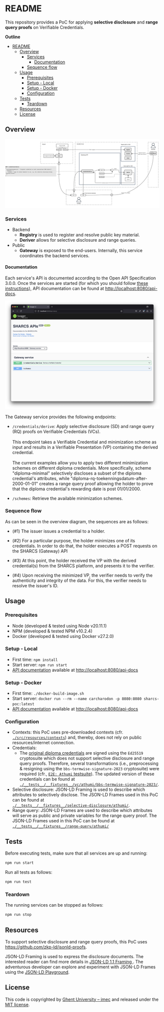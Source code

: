 # README

This repository provides a PoC for applying **selective disclosure** and **range query proofs** on Verifiable Credentials.

**Outline**

- [README](#readme)
  - [Overview](#overview)
    - [Services](#services)
      - [Documentation](#documentation)
    - [Sequence flow](#sequence-flow)
  - [Usage](#usage)
    - [Prerequisites](#prerequisites)
    - [Setup - Local](#setup---local)
    - [Setup - Docker](#setup---docker)
    - [Configuration](#configuration)
  - [Tests](#tests)
    - [Teardown](#teardown)
  - [Resources](#resources)
  - [License](#license)

## Overview

![Overview](img/overview.jpg)

### Services

- Backend
  - **Registry** is used to register and resolve public key material.
  - **Deriver** allows for selective disclosure and range queries.
- Public
  - **Gateway** is exposed to the end-users. Internally, this service coordinates the backend services.

#### Documentation

Each service's API is documented according to the Open API Specification 3.0.0.
Once the services are started (for which you should follow [these instructions](#usage)), API documentation can be found at <http://localhost:8080/api-docs>.

![Swagger Service API Documentation](./img/swagger-api-docs.png)

The Gateway service provides the following endpoints:

- `/credentials/derive`: Apply selective disclosure (SD) and range query (RQ) proofs on Verifiable Credentials (VCs).<br><br>
This endpoint takes a Verifiable Credential and minimization scheme as input and results in a Verifiable Presentation
(VP) containing the derived credential.<br><br>
The current examples allow you to apply two different minimization schemes
on different diploma credentials. More specifically, scheme "diploma-minimal" selectively discloses a subset of
the diploma credential's attributes,
while "diploma-rq-toekenningsdatum-after-2000-01-01" creates a range query proof allowing the holder to prove
that the diploma credential's rewarding date is post 01/01/2000.

- `/schemes`: Retrieve the available minimization schemes.

### Sequence flow

As can be seen in the overview diagram, the sequences are as follows:

- (#1) The issuer issues a credential to a holder.

- (#2) For a particular purpose,
the holder minimizes one of its credentials. In order to do that, the holder executes a POST requests on the SHARCS (Gateway) API

- (#3) At this point, the holder received the VP with the derived credential(s) from the SHARCS platform, and presents it to the verifier.

- (#4) Upon receiving the minimized VP, the verifier needs to verify the authenticity and integrity of the data.
  For this, the verifier needs to resolve the issuer's ID.
  
## Usage

### Prerequisites

- Node (developed & tested using Node v20.11.1)
- NPM (developed & tested NPM v10.2.4)
- Docker (developed & tested using Docker v27.2.0)

### Setup - Local

- First time: `npm install`
- Start server: `npm run start`
- [API documentation](#documentation) available at <http://localhost:8080/api-docs>

### Setup - Docker

- First time: `./docker-build-image.sh`
- Start server:
  `docker run --rm --name carcharodon -p 8080:8080 sharcs-poc:latest`
- [API documentation](#documentation) available at <http://localhost:8080/api-docs>

### Configuration

- Contexts: this PoC uses pre-downloaded contexts (cfr. [`./src/resources/contexts`](./src/resources/contexts/)) and, thereby, does not rely on public resources/internet connection.
- Credentials:
  - The [original diploma credentials](./__tests__/__fixtures__/vc/athumi/) are signed using the `Ed25519` cryptosuite which does not support selective disclosure and range query proofs. Therefore, several transformations (i.e., preprocessing & resigning using the `bbs-termwise-signature-2023` cryptosuite) were required (cfr., [`E2E: Athumi` testsuite](./__tests__/e2e/athumi.test.js)). The updated version of these credentials can be found at </br>
[`./__tests__/__fixtures__/vc/athumi/bbs-termwise-signature-2023/`](./__tests__/__fixtures__/vc/athumi/bbs-termwise-signature-2023/).
- Selective disclosure: JSON-LD Framing is used to describe which attributes to selectively disclose. The JSON-LD Frames used in this PoC can be found at </br>
[`./__tests__/__fixtures__/selective-disclosure/athumi/`](./__tests__/__fixtures__/selective-disclosure/athumi/).
- Range query: JSON-LD Frames are used to describe which attributes will serve as public and private variables for the range query proof. The JSON-LD Frames used in this PoC can be found at </br>
[`./__tests__/__fixtures__/range-query/athumi/`](./__tests__/__fixtures__/range-query/athumi/)

## Tests

Before executing tests,
make sure that all services are up and running:

```bash
npm run start
```

Run all tests as follows:

```bash
npm run test
```

### Teardown

The running services can be stopped as follows:

```bash
npm run stop
```

## Resources

To support selective disclosure and range query proofs,
this PoC uses <https://github.com/zkp-ld/jsonld-proofs>.

JSON-LD Framing is used to express the disclosure documents.
The interested reader can find more details in [JSON-LD 1.1 Framing
](https://www.w3.org/TR/json-ld11-framing/).
The adventurous developer can explore and experiment with JSON-LD Frames using the
[JSON-LD Playground](https://json-ld.org/playground/).


## License

This code is copyrighted by [Ghent University – imec](http://idlab.ugent.be/)
and released under the [MIT license](http://opensource.org/licenses/MIT).